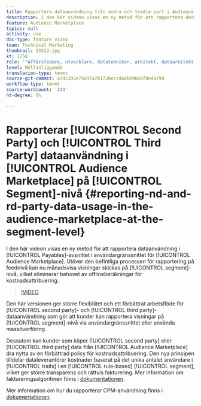 ```yaml
---
title: Rapportera dataanvändning från andra och tredje part i Audience Marketplace på segmentnivå
description: I den här videon visas en ny metod för att rapportera dataanvändning i sektionen Skulder i användargränssnittet i Audience Marketplace. Utöver den befintliga processen för rapportering på feednivå kan nu månadsvisningar skickas på segmentnivå, vilket eliminerar behovet av offlineberäkningar för kostnadsattribuering.
feature: Audience Marketplace
topics: null
activity: use
doc-type: feature video
team: Technical Marketing
thumbnail: 25522.jpg
kt: 1758
role: '"Affärsledare, utvecklare, datatekniker, arkitekt, dataarkitekt, administratör, ledare"'
level: Mellanliggande
translation-type: tm+mt
source-git-commit: a7dc335e75697a7b1720eccdadbb9605fdeda798
workflow-type: tm+mt
source-wordcount: '244'
ht-degree: 0%

---
```



# Rapporterar [!UICONTROL Second Party] och [!UICONTROL Third Party] dataanvändning i [!UICONTROL Audience Marketplace] på [!UICONTROL Segment]-nivå {#reporting-nd-and-rd-party-data-usage-in-the-audience-marketplace-at-the-segment-level}

I den här videon visas en ny metod för att rapportera dataanvändning i [!UICONTROL Payables]-avsnittet i användargränssnittet för [!UICONTROL Audience Marketplace]. Utöver den befintliga processen för rapportering på feednivå kan nu månadsvisa visningar skickas på [!UICONTROL segment]-nivå, vilket eliminerar behovet av offlineberäkningar för kostnadsattribuering.

>[!VIDEO](https://video.tv.adobe.com/v/25522/?quality=12)

Den här versionen ger större flexibilitet och ett förbättrat arbetsflöde för [!UICONTROL second party]- och [!UICONTROL third party]-dataanvändning som gör att kunder kan rapportera visningar på [!UICONTROL segment]-nivå via användargränssnittet eller använda massöverföring.

Dessutom kan kunder som köper [!UICONTROL second party] eller [!UICONTROL third party] data från [!UICONTROL Audience Marketplace] dra nytta av en förbättrad policy för kostnadsattribuering. Den nya principen tilldelar dataleverantörer kostnader baserat på det unika antalet användare i [!UICONTROL traits] i en [!UICONTROL rule-based] [!UICONTROL segment], vilket ger större transparens och rättvis fakturering. Mer information om faktureringsalgoritmen finns i [dokumentationen](https://experiencecloud.adobe.com/resources/help/en_US/aam/marketplace_cpm_billing.html).

Mer information om hur du rapporterar CPM-användning finns i [dokumentationen](https://experiencecloud.adobe.com/resources/help/en_US/aam/t_marketplace_report_cpm_usage.html).